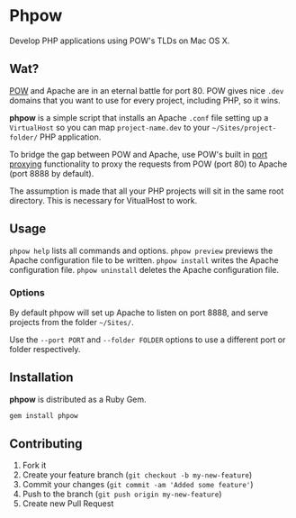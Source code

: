 Phpow
=====

Develop PHP applications using POW's TLDs on Mac OS X.

Wat?
----

[POW](http://pow.cx) and Apache are in an eternal battle for port 80. POW gives nice `.dev` domains that you want to use for every project, including PHP, so it wins.

**phpow** is a simple script that installs an Apache `.conf` file setting up a `VirtualHost` so you can map `project-name.dev` to your `~/Sites/project-folder/` PHP application.

To bridge the gap between POW and Apache, use POW's built in [port proxying](http://pow.cx/manual.html#section_2.1.4) functionality to proxy the requests from POW (port 80) to Apache (port 8888 by default).

The assumption is made that all your PHP projects will sit in the same root directory. This is necessary for VitualHost to work.

Usage
-----

`phpow help` lists all commands and options.
`phpow preview` previews the Apache configuration file to be written.
`phpow install` writes the Apache configuration file.
`phpow uninstall` deletes the Apache configuration file.

### Options

By default phpow will set up Apache to listen on port 8888, and serve projects from the folder `~/Sites/`.

Use the `--port PORT` and `--folder FOLDER` options to use a different port or folder respectively.


Installation
------------

**phpow** is distributed as a Ruby Gem.

```bash
gem install phpow
```

Contributing
------------

1. Fork it
2. Create your feature branch (`git checkout -b my-new-feature`)
3. Commit your changes (`git commit -am 'Added some feature'`)
4. Push to the branch (`git push origin my-new-feature`)
5. Create new Pull Request
